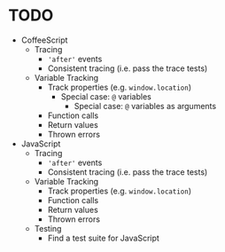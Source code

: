 # TODO

* CoffeeScript
    * Tracing
        * `'after'` events
        * Consistent tracing (i.e. pass the trace tests)
    * Variable Tracking
        * Track properties (e.g. `window.location`)
            * Special case: `@` variables
                * Special case: `@` variables as arguments
        * Function calls
        * Return values
        * Thrown errors
* JavaScript
    * Tracing
        * `'after'` events
        * Consistent tracing (i.e. pass the trace tests)
    * Variable Tracking
        * Track properties (e.g. `window.location`)
        * Function calls
        * Return values
        * Thrown errors
    * Testing
        * Find a test suite for JavaScript

